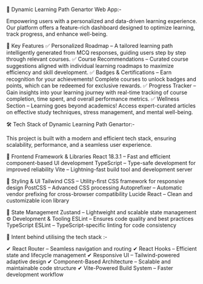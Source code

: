 🚀 Dynamic Learning Path Genartor Web App:-

Empowering users with a personalized and data-driven learning experience. Our platform offers a feature-rich dashboard designed to optimize learning, track progress, and enhance well-being.

🔹 Key Features
✅ Personalized Roadmap – A tailored learning path intelligently generated from MCQ responses, guiding users step by step through relevant courses.
✅ Course Recommendations – Curated course suggestions aligned with individual learning roadmaps to maximize efficiency and skill development.
✅ Badges & Certifications – Earn recognition for your achievements! Complete courses to unlock badges and points, which can be redeemed for exclusive rewards.
✅ Progress Tracker – Gain insights into your learning journey with real-time tracking of course completion, time spent, and overall performance metrics.
✅ Wellness Section – Learning goes beyond academics! Access expert-curated articles on effective study techniques, stress management, and mental well-being.

🛠 Tech Stack of Dynamic Learning Path Genartor:-

This project is built with a modern and efficient tech stack, ensuring scalability, performance, and a seamless user experience.

🔹 Frontend Framework & Libraries
React 18.3.1 – Fast and efficient component-based UI development
TypeScript – Type-safe development for improved reliability
Vite – Lightning-fast build tool and development server

🎨 Styling & UI
Tailwind CSS – Utility-first CSS framework for responsive design
PostCSS – Advanced CSS processing
Autoprefixer – Automatic vendor prefixing for cross-browser compatibility
Lucide React – Clean and customizable icon library

🔄 State Management
Zustand – Lightweight and scalable state management
⚙ Development & Tooling
ESLint – Ensures code quality and best practices
TypeScript ESLint – TypeScript-specific linting for code consistency



🚀 Intent behind utilising the tech stack :- 

✔ React Router – Seamless navigation and routing
✔ React Hooks – Efficient state and lifecycle management
✔ Responsive UI – Tailwind-powered adaptive design
✔ Component-Based Architecture – Scalable and maintainable code structure
✔ Vite-Powered Build System – Faster development workflow
